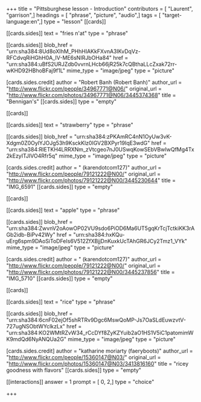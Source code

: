 +++
title = "Pittsburghese lesson - Introduction"
contributors = [ "Laurent", "garrison",]
headings = [ "phrase", "picture", "audio",]
tags = [ "target-language:en",]
type = "lesson"
[[cards]]

[[cards.sides]]
text = "fries n'at"
type = "phrase"

[[cards.sides]]
blob_href = "urn:sha384:8Ud8oXIhM_PHhHIAKkFXvnA3IKvDqVz-RFCdvqRiHGhH0A_IV-ME6sNIRJbOHa84"
href = "urn:sha384:uBfS2URJZdb0vvrnLHcb66jR25k7cQBthaLLcZxak72rr-wKHD92HBhoBFaj9f1L"
mime_type = "image/jpeg"
type = "picture"

[cards.sides.credit]
author = "Robert Banh (Robert Banh)"
author_url = "http://www.flickr.com/people/34967771@N06/"
original_url = "http://www.flickr.com/photos/34967771@N06/3445374368"
title = "Bennigan's"
[[cards.sides]]
type = "empty"

[[cards]]

[[cards.sides]]
text = "strawberry"
type = "phrase"

[[cards.sides]]
blob_href = "urn:sha384:zPKAmRC4nN1OyUw3vK-Xdgm0Z0OylYJOJg53h9KsckKlz0IGV2BXPyr19IqE3wdG"
href = "urn:sha384:RIETKH4LRRXNm_zVtcgeo7nJ0USwqKowSEbVBwIwQfMg4Tx2kEzyITJIVO4Rfr5q"
mime_type = "image/jpeg"
type = "picture"

[cards.sides.credit]
author = " (karendotcom127)"
author_url = "http://www.flickr.com/people/79121222@N00/"
original_url = "http://www.flickr.com/photos/79121222@N00/3445230644"
title = "IMG_6591"
[[cards.sides]]
type = "empty"

[[cards]]

[[cards.sides]]
text = "apple"
type = "phrase"

[[cards.sides]]
blob_href = "urn:sha384:ZwvnV2oAowOP02VU9sdo6PiOD6Ma6UT5gqKrTcjTctkiKK3rAGb2idb-BiPv42Wy"
href = "urn:sha384:hxKQu-uErg6spm9DAoSiToDFeIs6V512ZfXBjjDnKuxkUcTAhGR6JCy2Tmz1_VYk"
mime_type = "image/jpeg"
type = "picture"

[cards.sides.credit]
author = " (karendotcom127)"
author_url = "http://www.flickr.com/people/79121222@N00/"
original_url = "http://www.flickr.com/photos/79121222@N00/3445237856"
title = "IMG_5710"
[[cards.sides]]
type = "empty"

[[cards]]

[[cards.sides]]
text = "rice"
type = "phrase"

[[cards.sides]]
blob_href = "urn:sha384:6cnF02ejOf5shRTRv9Dgc6MswQoMP-Js7OaSLdEuwzvtV-727ugNSObtWYclkzLx"
href = "urn:sha384:KO2WMtRZvW34_rCcDYf8ZyKZYuib2aO1HS1V5iC1patomimWK9mdQd6NyANQUa2G"
mime_type = "image/jpeg"
type = "picture"

[cards.sides.credit]
author = "katharine moriarty (faeryboots)"
author_url = "http://www.flickr.com/people/15360147@N03/"
original_url = "http://www.flickr.com/photos/15360147@N03/3413816160"
title = "ricey goodness with flavors"
[[cards.sides]]
type = "empty"

[[interactions]]
answer = 1
prompt = [ 0, 2,]
type = "choice"

+++
